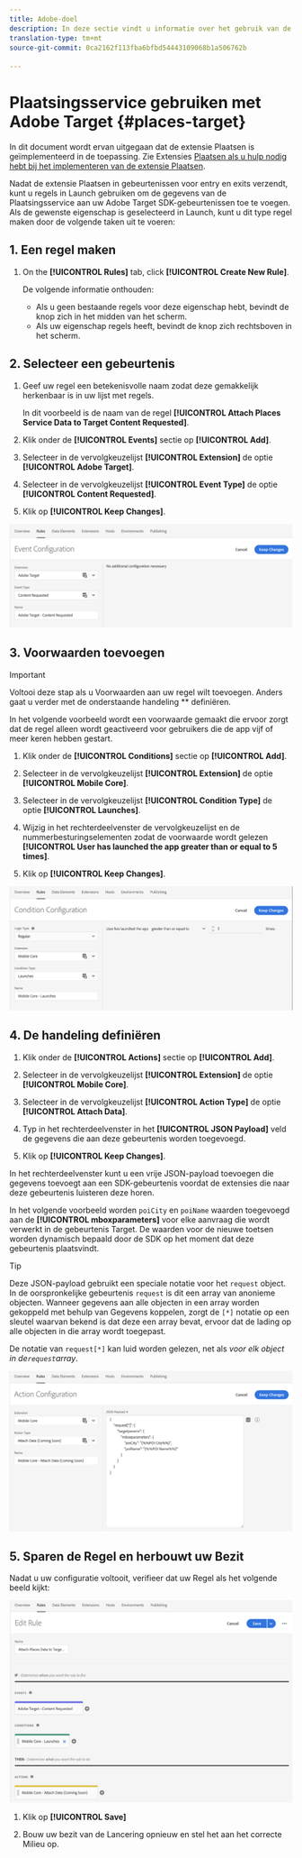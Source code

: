 ```yaml
---
title: Adobe-doel
description: In deze sectie vindt u informatie over het gebruik van de Places Service bij Adobe Target.
translation-type: tm+mt
source-git-commit: 0ca2162f113fba6bfbd54443109068b1a506762b

---
```



# Plaatsingsservice gebruiken met Adobe Target {#places-target}

In dit document wordt ervan uitgegaan dat de extensie Plaatsen is geïmplementeerd in de toepassing. Zie Extensies [Plaatsen als u hulp nodig hebt bij het implementeren van de extensie Plaatsen](/help/places-ext-aep-sdks/places-extension/places-extension.md).

Nadat de extensie Plaatsen in gebeurtenissen voor entry en exits verzendt, kunt u regels in Launch gebruiken om de gegevens van de Plaatsingsservice aan uw Adobe Target SDK-gebeurtenissen toe te voegen. Als de gewenste eigenschap is geselecteerd in Launch, kunt u dit type regel maken door de volgende taken uit te voeren:

## 1. Een regel maken

1. On the **[!UICONTROL Rules]** tab, click **[!UICONTROL Create New Rule]**.

   De volgende informatie onthouden:

   * Als u geen bestaande regels voor deze eigenschap hebt, bevindt de knop zich in het midden van het scherm.
   * Als uw eigenschap regels heeft, bevindt de knop zich rechtsboven in het scherm.

## 2. Selecteer een gebeurtenis

1. Geef uw regel een betekenisvolle naam zodat deze gemakkelijk herkenbaar is in uw lijst met regels.

   In dit voorbeeld is de naam van de regel **[!UICONTROL Attach Places Service Data to Target Content Requested]**.

1. Klik onder de **[!UICONTROL Events]** sectie op **[!UICONTROL Add]**.

1. Selecteer in de vervolgkeuzelijst **[!UICONTROL Extension]** de optie **[!UICONTROL Adobe Target]**.

1. Selecteer in de vervolgkeuzelijst **[!UICONTROL Event Type]** de optie **[!UICONTROL Content Requested]**.

1. Klik op **[!UICONTROL Keep Changes]**.

![een gebeurtenis toevoegen](/help/assets/ad-setEvent_target.png)

## 3. Voorwaarden toevoegen

>[!IMPORTANT]
>
>Voltooi deze stap als u Voorwaarden aan uw regel wilt toevoegen. Anders gaat u verder met de onderstaande handeling ** definiëren.

In het volgende voorbeeld wordt een voorwaarde gemaakt die ervoor zorgt dat de regel alleen wordt geactiveerd voor gebruikers die de app vijf of meer keren hebben gestart.

1. Klik onder de **[!UICONTROL Conditions]** sectie op **[!UICONTROL Add]**.

1. Selecteer in de vervolgkeuzelijst **[!UICONTROL Extension]** de optie **[!UICONTROL Mobile Core]**.

1. Selecteer in de vervolgkeuzelijst **[!UICONTROL Condition Type]** de optie **[!UICONTROL Launches]**.

1. Wijzig in het rechterdeelvenster de vervolgkeuzelijst en de nummerbesturingselementen zodat de voorwaarde wordt gelezen **[!UICONTROL User has launched the app greater than or equal to 5 times]**.

1. Klik op **[!UICONTROL Keep Changes]**.

![een voorwaarde toevoegen](/help/assets/ad-setCondition_target.png)

## 4. De handeling definiëren

1. Klik onder de **[!UICONTROL Actions]** sectie op **[!UICONTROL Add]**.

1. Selecteer in de vervolgkeuzelijst **[!UICONTROL Extension]** de optie **[!UICONTROL Mobile Core]**.

1. Selecteer in de vervolgkeuzelijst **[!UICONTROL Action Type]** de optie **[!UICONTROL Attach Data]**.

1. Typ in het rechterdeelvenster in het **[!UICONTROL JSON Payload]** veld de gegevens die aan deze gebeurtenis worden toegevoegd.

1. Klik op **[!UICONTROL Keep Changes]**.

In het rechterdeelvenster kunt u een vrije JSON-payload toevoegen die gegevens toevoegt aan een SDK-gebeurtenis voordat de extensies die naar deze gebeurtenis luisteren deze horen.

In het volgende voorbeeld worden `poiCity` en `poiName` waarden toegevoegd aan de **[!UICONTROL mboxparameters]** voor elke aanvraag die wordt verwerkt in de gebeurtenis Target. De waarden voor de nieuwe toetsen worden dynamisch bepaald door de SDK op het moment dat deze gebeurtenis plaatsvindt.

>[!TIP]
>
>Deze JSON-payload gebruikt een speciale notatie voor het `request` object. In de oorspronkelijke gebeurtenis `request` is dit een array van anonieme objecten. Wanneer gegevens aan alle objecten in een array worden gekoppeld met behulp van Gegevens koppelen, zorgt de `[*]` notatie op een sleutel waarvan bekend is dat deze een array bevat, ervoor dat de lading op alle objecten in die array wordt toegepast.
>
>De notatie van `request[*]` kan luid worden gelezen, net als _voor elk object in de`request`array_.

![de handeling definiëren](/help/assets/ad-setAction-target.png)

## 5. Sparen de Regel en herbouwt uw Bezit

Nadat u uw configuratie voltooit, verifieer dat uw Regel als het volgende beeld kijkt:

![voltooide regel](/help/assets/ad-ruleComplete-target.png)

1. Klik op **[!UICONTROL Save]**

1. Bouw uw bezit van de Lancering opnieuw en stel het aan het correcte Milieu op.
